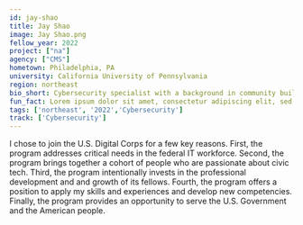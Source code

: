 ```yaml
---
id: jay-shao
title: Jay Shao
image: Jay Shao.png
fellow_year: 2022
project: ["na"]
agency: ["CMS"]
hometown: Philadelphia, PA
university: California University of Pennsylvania
region: northeast
bio_short: Cybersecurity specialist with a background in community building and support.
fun_fact: Lorem ipsum dolor sit amet, consectetur adipiscing elit, sed do eiusmod tempor incididunt ut labore et dolore magna aliqua. Ut quis nostrud laboris. nisi ut aliquip ex ea commodo consequat.
tags: ['northeast', '2022','Cybersecurity']
track: ['Cybersecurity']
---
```


I chose to join the U.S. Digital Corps for a few key reasons. First, the program addresses critical needs in the federal IT workforce. Second, the program brings together a cohort of people who are passionate about civic tech. Third, the program intentionally invests in the professional development and and growth of its fellows. Fourth, the program offers a position to apply my skills and experiences and develop new competencies. Finally, the program provides an opportunity to serve the U.S. Government and the American people.
